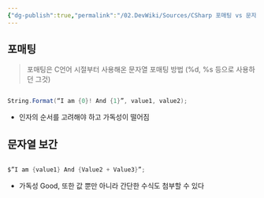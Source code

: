 ```yaml
---
{"dg-publish":true,"permalink":"/02.DevWiki/Sources/CSharp 포매팅 vs 문자열 보간/","noteIcon":"","created":"2024-10-06T14:31:03.000+09:00","updated":"2025-08-17T16:15:56.000+09:00"}
---
```


## 포매팅

> 포매팅은 C언어 시절부터 사용해온 문자열 포매팅 방법 (%d, %s 등으로 사용하던 그것)

``` csharp

String.Format(“I am {0}! And {1}”, value1, value2);

```

* 인자의 순서를 고려해야 하고 가독성이 떨어짐


## 문자열 보간

``` csharp

$”I am {value1} And {Value2 + Value3}”;

```

* 가독성 Good, 또한 값 뿐만 아니라 간단한 수식도 첨부할 수 있다